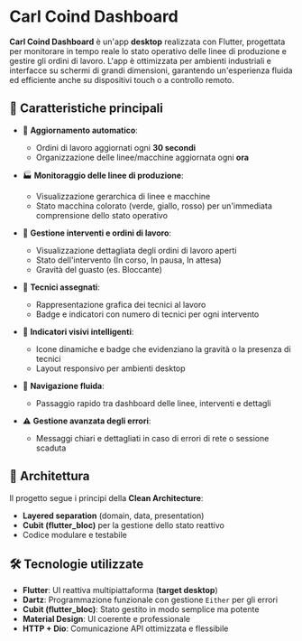 # Carl Coind Dashboard

**Carl Coind Dashboard** è un'app **desktop** realizzata con Flutter, progettata per monitorare in tempo reale lo stato operativo delle linee di produzione e gestire gli ordini di lavoro. L'app è ottimizzata per ambienti industriali e interfacce su schermi di grandi dimensioni, garantendo un'esperienza fluida ed efficiente anche su dispositivi touch o a controllo remoto.

## 🚀 Caratteristiche principali

- 🔄 **Aggiornamento automatico**:
  - Ordini di lavoro aggiornati ogni **30 secondi**
  - Organizzazione delle linee/macchine aggiornata ogni **ora**

- 🏭 **Monitoraggio delle linee di produzione**:
  - Visualizzazione gerarchica di linee e macchine
  - Stato macchina colorato (verde, giallo, rosso) per un'immediata comprensione dello stato operativo

- 🧾 **Gestione interventi e ordini di lavoro**:
  - Visualizzazione dettagliata degli ordini di lavoro aperti
  - Stato dell'intervento (In corso, In pausa, In attesa)
  - Gravità del guasto (es. Bloccante)

- 👷 **Tecnici assegnati**:
  - Rappresentazione grafica dei tecnici al lavoro
  - Badge e indicatori con numero di tecnici per ogni intervento

- 🎨 **Indicatori visivi intelligenti**:
  - Icone dinamiche e badge che evidenziano la gravità o la presenza di tecnici
  - Layout responsivo per ambienti desktop

- 🧭 **Navigazione fluida**:
  - Passaggio rapido tra dashboard delle linee, interventi e dettagli

- ⚠️ **Gestione avanzata degli errori**:
  - Messaggi chiari e dettagliati in caso di errori di rete o sessione scaduta

## 🧱 Architettura

Il progetto segue i principi della **Clean Architecture**:

- **Layered separation** (domain, data, presentation)
- **Cubit (flutter_bloc)** per la gestione dello stato reattivo
- Codice modulare e testabile

## 🛠️ Tecnologie utilizzate

- **Flutter**: UI reattiva multipiattaforma (**target desktop**)
- **Dartz**: Programmazione funzionale con gestione `Either` per gli errori
- **Cubit (flutter_bloc)**: Stato gestito in modo semplice ma potente
- **Material Design**: UI coerente e professionale
- **HTTP + Dio**: Comunicazione API ottimizzata e flessibile